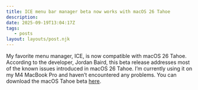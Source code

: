 ```yaml
---
title: ICE menu bar manager beta now works with macOS 26 Tahoe
description:
date: 2025-09-19T13:04:17Z
tags:
   - posts
layout: layouts/post.njk
---
```


My favorite menu manager, ICE, is now compatible with macOS 26 Tahoe. According to the developer, Jordan Baird, this beta release addresses most of the known issues introduced in macOS 26 Tahoe. I’m currently using it on my M4 MacBook Pro and haven’t encountered any problems. You can download the macOS Tahoe beta [here](https://github.com/jordanbaird/Ice/releases/tag/0.11.13-dev.2).  